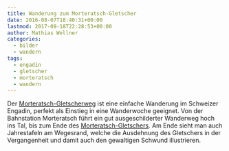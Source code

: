 ```yaml
---
title: Wanderung zum Morteratsch-Gletscher
date: 2016-08-07T18:40:31+00:00
lastmod: 2017-09-18T22:28:53+00:00
author: Mathias Wellner
categories:
  - bilder
  - wandern
tags:
  - engadin
  - gletscher
  - morteratsch
  - wandern
---
```

Der <a href="http://www.myswitzerland.com/de-ch/zum-morteratsch-gletscher.html" title="Gletscherweg Morteratsch" target="_blank">Morteratsch-Gletscherweg</a> ist eine einfache Wanderung im Schweizer Engadin, perfekt als Einstieg in eine Wanderwoche geeignet. Von der Bahnstation Morteratsch führt ein gut ausgeschilderter Wanderweg hoch ins Tal, bis zum Ende des <a href="https://de.wikipedia.org/wiki/Morteratschgletscher" title="Morteratschgletscher" target="_blank">Morteratsch-Gletschers</a>. Am Ende sieht man auch Jahrestafeln am Wegesrand, welche die Ausdehnung des Gletschers in der Vergangenheit und damit auch den gewaltigen Schwund illustrieren. 
